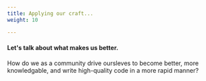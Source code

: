 ```yaml
---
title: Applying our craft...
weight: 10

---
```


#### Let's talk about what makes us better.

How do we as a community drive oursleves to become better, more knowledgable, and
write high-quality code in a more rapid manner?
